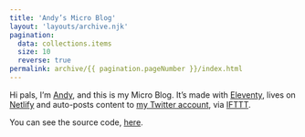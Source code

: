 ```yaml
---
title: 'Andy’s Micro Blog'
layout: 'layouts/archive.njk'
pagination:
  data: collections.items
  size: 10
  reverse: true
permalink: archive/{{ pagination.pageNumber }}/index.html
---
```


Hi pals, I’m [Andy](//hankchizljaw.com), and this is my Micro Blog. It’s made with [Eleventy](//11ty.dev), lives on [Netlify](//netlify.com) and auto-posts content to [my Twitter account](//twitter.com/hankchizljaw), via [IFTTT](//ifttt.com).

You can see the source code, [here](https://github.com/hankchizljaw/microblog).
